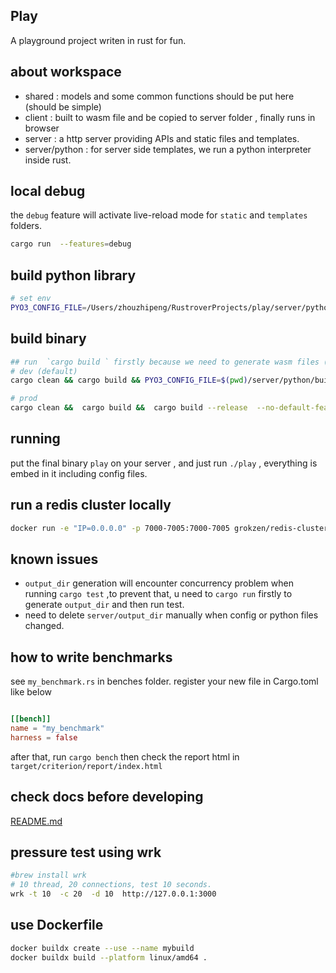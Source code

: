 ## Play
A playground project writen in rust for fun.


## about workspace
* shared :  models and some common functions should be put here (should be simple)
* client : built to wasm file and be copied to server folder , finally runs in browser
* server : a http server providing APIs and static files and templates.
* server/python : for server side templates, we run a python interpreter inside rust.

## local debug
the `debug` feature will activate live-reload mode for `static` and `templates` folders.
```bash
cargo run  --features=debug
```

## build python library
```bash
# set env
PYO3_CONFIG_FILE=/Users/zhouzhipeng/RustroverProjects/play/server/python/build/pyo3-build-config-file.txt
```


## build binary
```bash
## run  `cargo build ` firstly because we need to generate wasm files (which will cause deadlock in --release mode)
# dev (default)
cargo clean && cargo build && PYO3_CONFIG_FILE=$(pwd)/server/python/build/pyo3-build-config-file.txt   cargo build --release

# prod
cargo clean &&  cargo build &&  cargo build --release  --no-default-features --features=prod
```

## running
put the final binary `play` on your server , and just run `./play` , everything is embed in it including config files.


## run a redis cluster locally
```bash
docker run -e "IP=0.0.0.0" -p 7000-7005:7000-7005 grokzen/redis-cluster:latest
```

## known issues
* `output_dir` generation will encounter concurrency problem when running `cargo test`
 ,to prevent that, u need to `cargo run` firstly to generate `output_dir`  and then run test.
* need to delete `server/output_dir` manually when config or python files changed.


## how to write  benchmarks
see `my_benchmark.rs` in benches folder. register your new file in Cargo.toml like below

```toml

[[bench]]
name = "my_benchmark"
harness = false
```

after that, run `cargo bench` then check the report html in `target/criterion/report/index.html`

## check docs before developing
[README.md](server/doc/README.md)


## pressure test using wrk
```bash
#brew install wrk 
# 10 thread, 20 connections, test 10 seconds.
wrk -t 10  -c 20  -d 10  http://127.0.0.1:3000
```

## use Dockerfile
```bash
docker buildx create --use --name mybuild
docker buildx build --platform linux/amd64 .
```